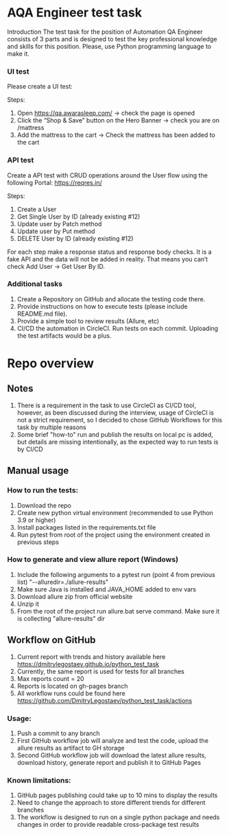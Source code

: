 # AQA Engineer test task

Introduction
The test task for the position of Automation QA Engineer consists of 3 parts and is designed to
test the key professional knowledge and skills for this position. Please, use Python
programming language to make it.

### UI test

Please create a UI test:

Steps:

1. Open https://qa.awarasleep.com/ -> check the page is opened
2. Click the “Shop & Save” button on the Hero Banner -> check you are on /mattress
3. Add the mattress to the cart -> Check the mattress has been added to the cart

### API test

Create a API test with CRUD operations around the User flow using the following Portal:
https://reqres.in/

Steps:

1. Create a User
2. Get Single User by ID (already existing #12)
3. Update user by Patch method
4. Update user by Put method
5. DELETE User by ID (already existing #12)

For each step make a response status and response body checks. It is a fake API and the data
will not be added in reality. That means you can’t check Add User -> Get User By ID.

### Additional tasks
1. Create a Repository on GitHub and allocate the testing code there.
2. Provide instructions on how to execute tests (please include README.md file).
3. Provide a simple tool to review results (Allure, etc)
4. CI/CD the automation in CircleCI. Run tests on each commit. Uploading the test artifacts
   would be a plus.

# Repo overview
## Notes
1. There is a requirement in the task to use CircleCI as CI/CD tool, however, as been discussed during the interview, usage of CircleCI is not a strict requirement, so I decided to chose GitHub Workflows for this task by multiple reasons
2. Some brief "how-to" run and publish the results on local pc is added, but details are missing intentionally, as the expected way to run tests is by CI/CD

## Manual usage
### How to run the tests:
1. Download the repo
2. Create new python virtual environment (recommended to use Python 3.9 or higher)
3. Install packages listed in the requirements.txt file
4. Run pytest from root of the project using the environment created in previous steps

### How to generate and view allure report (Windows)
1. Include the following arguments to a pytest run (point 4 from previous list) "--alluredir=./allure-results"
2. Make sure Java is installed and JAVA_HOME added to env vars
3. Download allure zip from official website
4. Unzip it
5. From the root of the project run allure.bat serve command. Make sure it is collecting "allure-results" dir

## Workflow on GitHub
1. Current report with trends and history available here https://dmitrylegostaev.github.io/python_test_task
2. Currently, the same report is used for tests for all branches
3. Max reports count = 20
4. Reports is located on gh-pages branch
5. All workflow runs could be found here https://github.com/DmitryLegostaev/python_test_task/actions

### Usage:
1. Push a commit to any branch
2. First GitHub workflow job will analyze and test the code, upload the allure results as artifact to GH storage
3. Second GitHub workflow job will download the latest allure results, download history, generate report and publish it to GitHub Pages

### Known limitations: 
1. GitHub pages publishing could take up to 10 mins to display the results
2. Need to change the approach to store different trends for different branches
3. The workflow is designed to run on a single python package and needs changes in order to provide readable cross-package test results